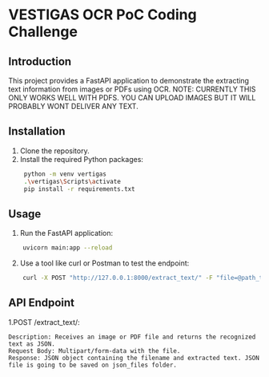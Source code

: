 # VESTIGAS OCR PoC Coding Challenge

## Introduction
This project provides a FastAPI application to demonstrate the extracting text information from images or PDFs using OCR.
NOTE: CURRENTLY THIS ONLY WORKS WELL WITH PDFS. YOU CAN UPLOAD IMAGES BUT IT WILL PROBABLY WONT DELIVER ANY TEXT.



## Installation
1. Clone the repository.
2. Install the required Python packages:
   ```bash
	python -m venv vertigas
	.\vertigas\Scripts\activate
	pip install -r requirements.txt

   ```
## Usage
1. Run the FastAPI application:
```bash
    uvicorn main:app --reload
```


2. Use a tool like curl or Postman to test the endpoint:
```bash
    curl -X POST "http://127.0.0.1:8000/extract_text/" -F "file=@path_to_your_file"
```
## API Endpoint
1.POST /extract_text/:

    Description: Receives an image or PDF file and returns the recognized text as JSON.
    Request Body: Multipart/form-data with the file.
    Response: JSON object containing the filename and extracted text. JSON file is going to be saved on json_files folder.